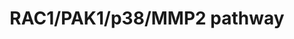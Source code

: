 ---
annotations:
- id: DOID:2394
  parent: disease of cellular proliferation
  type: Disease Ontology
  value: ovarian cancer
- id: PW:0000605
  parent: disease pathway
  type: Pathway Ontology
  value: cancer pathway
- id: PW:0000003
  parent: signaling pathway
  type: Pathway Ontology
  value: signaling pathway
- id: PW:0000013
  parent: disease pathway
  type: Pathway Ontology
  value: disease pathway
authors:
- Khanspers
- MaintBot
- Susan
- Lindarieswijk
- AlexanderPico
- Fehrhart
- Eweitz
- Egonw
citedin:
- link: PMC9440113
  title: Machine learning and bioinformatics to identify 8 autophagy-related biomarkers
    and construct gene regulatory networks in dilated cardiomyopathy (2022)
- link: PMC9614744
  title: Shared mechanisms and crosstalk of COVID-19 and osteoporosis via vitamin
    D (2022)
- link: 10.3389/fimmu.2021.769011
  title: 'A Practical Strategy for Exploring the Pharmacological Mechanism of Luteolin
    Against COVID-19/Asthma Comorbidity: Findings of System Pharmacology and Bioinformatics
    Analysis (2024)'
communities:
- ExRNA
description: Interplay of RAC1, p38 MAPK, PAK1 and MMP2 in cell signaling pathways
  downstream of TEK receptor activity related to tumor growth, angiogenesis, and cell
  proliferation. These processes are reduced in RAC1 inactivated models of ovarian
  cancer. Gonzalez-Villasana, et al. Clin Cancer Res, 2015.   Proteins on this pathway
  have targeted assays available via the [CPTAC Assay Portal](https://assays.cancer.gov/available_assays?wp_id=WP3303
  ).
last-edited: 2025-03-03
ndex: b754929b-8b66-11eb-9e72-0ac135e8bacf
organisms:
- Homo sapiens
redirect_from:
- /index.php/Pathway:WP3303
- /instance/WP3303
- /instance/WP3303_r137162
revision: r137162
schema-jsonld:
- '@context': https://schema.org/
  '@id': https://wikipathways.github.io/pathways/WP3303.html
  '@type': Dataset
  creator:
    '@type': Organization
    name: WikiPathways
  description: Interplay of RAC1, p38 MAPK, PAK1 and MMP2 in cell signaling pathways
    downstream of TEK receptor activity related to tumor growth, angiogenesis, and
    cell proliferation. These processes are reduced in RAC1 inactivated models of
    ovarian cancer. Gonzalez-Villasana, et al. Clin Cancer Res, 2015.   Proteins on
    this pathway have targeted assays available via the [CPTAC Assay Portal](https://assays.cancer.gov/available_assays?wp_id=WP3303
    ).
  keywords:
  - ABIN-1
  - ABIN-2
  - ABIN-3
  - AKT
  - ANG1
  - ANG2
  - ANG3
  - ANG4
  - BAD
  - BAX
  - CASP7
  - CASP9
  - CRK
  - CTNNB1
  - DOKR
  - EGFR
  - EIF4EBP1
  - ERBB2
  - ERK1
  - ERK2
  - FAK
  - FKHR
  - FN1
  - GRB14
  - GRB2
  - GRB7
  - HRAS
  - IKB
  - IKBKG
  - IKK1
  - IKK2
  - Integrin
  - JNK
  - KRAS
  - MAPK1
  - MAPK11
  - MAPK12
  - MAPK13
  - MAPK14
  - MAPK8
  - MMP2
  - MSH2
  - MYC
  - NCK1
  - NFKB1
  - NOS1
  - NOS2
  - NRAS
  - PAK1
  - PI3K / p110
  - PIK3 / p85
  - PIK3R
  - PIP2
  - PIP3
  - PXN
  - RAC1
  - RAD51
  - RASA1
  - RELA
  - RS1
  - SAPK
  - SHP2
  - SOS1
  - SRC
  - STAT3
  - STAT5A
  - STAT5B
  - STMN1
  - Survivin
  - TEK
  - TIE1
  - TP53
  - YAP1
  license: CC0
  name: RAC1/PAK1/p38/MMP2 pathway
seo: CreativeWork
title: RAC1/PAK1/p38/MMP2 pathway
wpid: WP3303
---